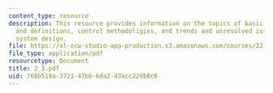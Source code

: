 ```yaml
---
content_type: resource
description: This resource provides information on the topics of basic control concepts
  and definitions, control methodoligies, and trends and unresolved issues in control
  system design.
file: https://ol-ocw-studio-app-production.s3.amazonaws.com/courses/22-921-nuclear-power-plant-dynamics-and-control-january-iap-2006/768b510a372147b66da243acc22db8c6_2_3.pdf
file_type: application/pdf
resourcetype: Document
title: 2_3.pdf
uid: 768b510a-3721-47b6-6da2-43acc22db8c6
---
```

